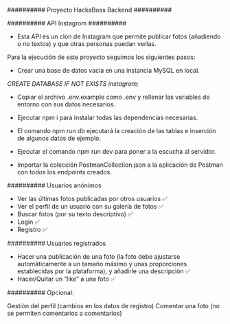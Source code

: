 ########## Proyecto HackaBoss Backend ##########

########## API Instagrom ##########

-   Esta API es un clon de Instagram que permite publicar fotos (añadiendo o no textos) y que otras
    personas puedan verlas.

Para la ejecución de este proyecto seguimos los siguientes pasos:

-   Crear una base de datos vacía en una instancia MySQL en local.

_CREATE DATABASE IF NOT EXISTS instagrom;_

-   Copiar el archivo .env.example como .env y rellenar las variables de entorno con sus datos necesarios.

-   Ejecutar npm i para instalar todas las dependencias necesarias.

-   El comando npm run db ejecutará la creación de las tablas e inserción de algunos datos de ejemplo.

-   Ejecutar el comando npm run dev para poner a la escucha al servidor.

-   Importar la colección PostmanCollection.json a la aplicación de Postman con todos los endpoints creados.

########## Usuarios anónimos

- Ver las últimas fotos publicadas por otros usuarios ✅
- Ver el perfil de un usuario con su galería de fotos ✅
- Buscar fotos (por su texto descriptivo) ✅
- Login ✅
- Registro ✅

########## Usuarios registrados

- Hacer una publicación de una foto (la foto debe ajustarse automáticamente a un tamaño máximo y unas proporciones establecidas por la plataforma), y añadirle una descripción ✅
- Hacer/Quitar un “like” a una foto ✅

########## Opcional:

Gestión del perfil (cambios en los datos de registro)
Comentar una foto (no se permiten comentarios a comentarios)
